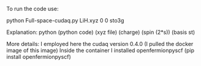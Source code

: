 To run the code use:

python Full-space-cudaq.py LiH.xyz 0 0 sto3g

Explanation:
python (python code) (xyz file) (charge) (spin (2*s)) (basis st)

More details:
I employed here the cudaq version 0.4.0 (I pulled the docker image of this image)
Inside the container I installed openfermionpyscf (pip install openfermionpyscf)
